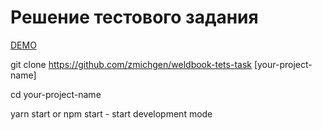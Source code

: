 # Решение тестового задания

[DEMO](https://zmichgen.github.io/weldbook-tets-task)

git clone https://github.com/zmichgen/weldbook-tets-task [your-project-name]

cd your-project-name

yarn start or npm start - start development mode
